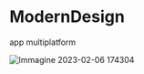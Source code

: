 # ModernDesign
app multiplatform

![Immagine 2023-02-06 174304](https://user-images.githubusercontent.com/94541261/217031674-11e31da9-9e52-42c9-aede-7cf88f0016b5.jpg)

